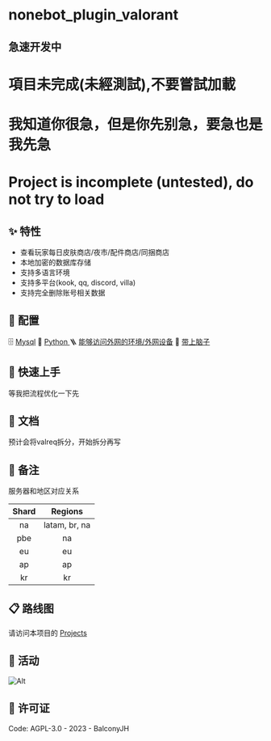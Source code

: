 # nonebot_plugin_valorant


## 急速开发中

# 項目未完成(未經測試),不要嘗試加載

# 我知道你很急，但是你先别急，要急也是我先急

# Project is incomplete (untested), do not try to load

## ✨️ 特性

- 查看玩家每日皮肤商店/夜市/配件商店/同捆商店
- 本地加密的数据库存储
- 支持多语言环境
- 支持多平台(kook, qq, discord, villa)
- 支持完全删除账号相关数据

## 🔧 配置

🗄 [Mysql](https://www.mysql.com/)
🐍 [Python ](https://www.python.org/)
🪜 [能够访问外网的环境/外网设备](https://en.m.wikipedia.org/wiki/Virtual_private_network)
🧠 [带上脑子](https://github.com/ryanhanwu/How-To-Ask-Questions-The-Smart-Way)

## 🚀 快速上手

等我把流程优化一下先

## 📘 文档

预计会将valreq拆分，开始拆分再写

## 🧷 备注

服务器和地区对应关系

| Shard |    Regions    |
|:-----:|:-------------:|
|  na   | latam, br, na |
|  pbe  |      na       |
|  eu   |      eu       |
|  ap   |      ap       |
|  kr   |      kr       |

## 📋 路线图

请访问本项目的 [Projects](https://github.com/users/BalconyJH/projects/4)

## 🎊 活动

![Alt](https://repobeats.axiom.co/api/embed/0da0aff70e5b861d77fba6f65d01f86b42db8596.svg "Repobeats analytics image")

## 📄 许可证

Code: AGPL-3.0 - 2023 - BalconyJH